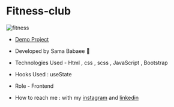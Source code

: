 # Fitness-club


![fitness](https://user-images.githubusercontent.com/107030945/232207053-51dccf68-fd96-4f6e-a92c-4070d57fb082.png) 

- [Demo Project](https://sama-babaee-web.github.io/Fitness-club/)

- Developed by Sama Babaee 👻

- Technologies Used - Html , css , scss , JavaScript , Bootstrap 

- Hooks Used : useState 

- Role - Frontend

- How to reach me : with my [instagram](https://www.instagram.com/sama_babaee_web/) and [linkedin](https://www.linkedin.com/in/sama-babaee-54135324b/)

